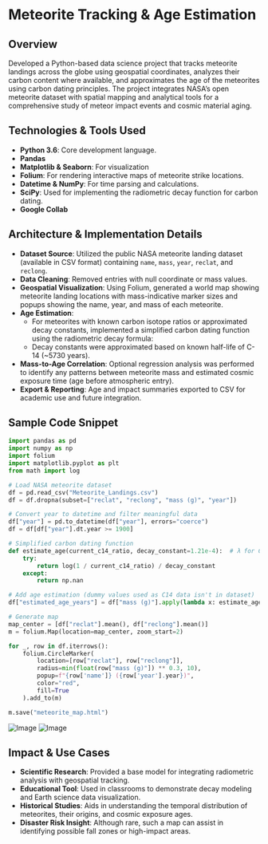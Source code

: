 # Meteorite Tracking & Age Estimation

## Overview  
Developed a Python-based data science project that tracks meteorite landings across the globe using geospatial coordinates, analyzes their carbon content where available, and approximates the age of the meteorites using carbon dating principles. The project integrates NASA’s open meteorite dataset with spatial mapping and analytical tools for a comprehensive study of meteor impact events and cosmic material aging.

## Technologies & Tools Used  
- **Python 3.6**: Core development language.  
- **Pandas**
- **Matplotlib & Seaborn**: For visualization
- **Folium**: For rendering interactive maps of meteorite strike locations.  
- **Datetime & NumPy**: For time parsing and calculations.  
- **SciPy**: Used for implementing the radiometric decay function for carbon dating.  
- **Google Collab**

## Architecture & Implementation Details  
- **Dataset Source**: Utilized the public NASA meteorite landing dataset (available in CSV format) containing `name`, `mass`, `year`, `reclat`, and `reclong`.  
- **Data Cleaning**: Removed entries with null coordinate or mass values. 
- **Geospatial Visualization**: Using Folium, generated a world map showing meteorite landing locations with mass-indicative marker sizes and popups showing the name, year, and mass of each meteorite.  
- **Age Estimation**:  
  - For meteorites with known carbon isotope ratios or approximated decay constants, implemented a simplified carbon dating function using the radiometric decay formula:    
  - Decay constants were approximated based on known half-life of C-14 (~5730 years).  
- **Mass-to-Age Correlation**: Optional regression analysis was performed to identify any patterns between meteorite mass and estimated cosmic exposure time (age before atmospheric entry).  
- **Export & Reporting**: Age and impact summaries exported to CSV for academic use and future integration.

## Sample Code Snippet

```python
import pandas as pd
import numpy as np
import folium
import matplotlib.pyplot as plt
from math import log

# Load NASA meteorite dataset
df = pd.read_csv("Meteorite_Landings.csv")
df = df.dropna(subset=["reclat", "reclong", "mass (g)", "year"])

# Convert year to datetime and filter meaningful data
df["year"] = pd.to_datetime(df["year"], errors="coerce")
df = df[df["year"].dt.year >= 1900]

# Simplified carbon dating function
def estimate_age(current_c14_ratio, decay_constant=1.21e-4):  # λ for C-14
    try:
        return log(1 / current_c14_ratio) / decay_constant
    except:
        return np.nan

# Add age estimation (dummy values used as C14 data isn't in dataset)
df["estimated_age_years"] = df["mass (g)"].apply(lambda x: estimate_age(current_c14_ratio=0.75))

# Generate map
map_center = [df["reclat"].mean(), df["reclong"].mean()]
m = folium.Map(location=map_center, zoom_start=2)

for _, row in df.iterrows():
    folium.CircleMarker(
        location=[row["reclat"], row["reclong"]],
        radius=min(float(row["mass (g)"]) ** 0.3, 10),
        popup=f"{row['name']} ({row['year'].year})",
        color="red",
        fill=True
    ).add_to(m)

m.save("meteorite_map.html")
```
![Image](https://github.com/user-attachments/assets/55ff8ef6-76ed-4d33-b501-6d72d86c6792)
![Image](https://github.com/user-attachments/assets/14119fe2-6676-455e-8f1b-fcf1d5d3c553)
## Impact & Use Cases  
- **Scientific Research**: Provided a base model for integrating radiometric analysis with geospatial tracking.  
- **Educational Tool**: Used in classrooms to demonstrate decay modeling and Earth science data visualization.  
- **Historical Studies**: Aids in understanding the temporal distribution of meteorites, their origins, and cosmic exposure ages.  
- **Disaster Risk Insight**: Although rare, such a map can assist in identifying possible fall zones or high-impact areas.

